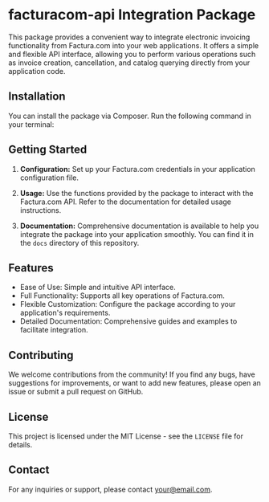 # facturacom-api Integration Package

This package provides a convenient way to integrate electronic invoicing functionality from Factura.com into your web applications. It offers a simple and flexible API interface, allowing you to perform various operations such as invoice creation, cancellation, and catalog querying directly from your application code.

## Installation

You can install the package via Composer. Run the following command in your terminal:


## Getting Started

1. **Configuration:** Set up your Factura.com credentials in your application configuration file.

2. **Usage:** Use the functions provided by the package to interact with the Factura.com API. Refer to the documentation for detailed usage instructions.

3. **Documentation:** Comprehensive documentation is available to help you integrate the package into your application smoothly. You can find it in the `docs` directory of this repository.

## Features

- Ease of Use: Simple and intuitive API interface.
- Full Functionality: Supports all key operations of Factura.com.
- Flexible Customization: Configure the package according to your application's requirements.
- Detailed Documentation: Comprehensive guides and examples to facilitate integration.

## Contributing

We welcome contributions from the community! If you find any bugs, have suggestions for improvements, or want to add new features, please open an issue or submit a pull request on GitHub.

## License

This project is licensed under the MIT License - see the `LICENSE` file for details.

## Contact

For any inquiries or support, please contact your@email.com.
